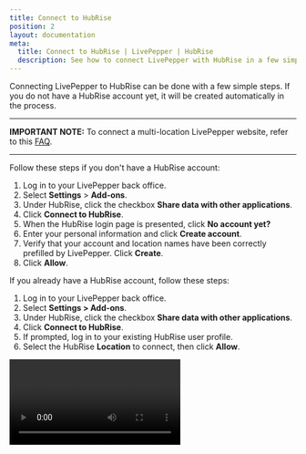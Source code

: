 ```yaml
---
title: Connect to HubRise
position: 2
layout: documentation
meta:
  title: Connect to HubRise | LivePepper | HubRise
  description: See how to connect LivePepper with HubRise in a few simple steps. HubRise transmits your LivePepper orders into your EPOS and other apps you use every day.
---
```


Connecting LivePepper to HubRise can be done with a few simple steps. If you do not have a HubRise account yet, it will be created automatically in the process.

---

**IMPORTANT NOTE:** To connect a multi-location LivePepper website, refer to this [FAQ](/apps/livepepper/faqs/connect-branches-hubrise-accounts/).

---

Follow these steps if you don't have a HubRise account:

1. Log in to your LivePepper back office.
1. Select **Settings** > **Add-ons**.
1. Under HubRise, click the checkbox **Share data with other applications**.
1. Click **Connect to HubRise**.
1. When the HubRise login page is presented, click **No account yet?**
1. Enter your personal information and click **Create account**.
1. Verify that your account and location names have been correctly prefilled by LivePepper. Click **Create**.
1. Click **Allow**.

If you already have a HubRise account, follow these steps:

1. Log in to your LivePepper back office.
1. Select **Settings > Add-ons**.
1. Under HubRise, click the checkbox **Share data with other applications**.
1. Click **Connect to HubRise**.
1. If prompted, log in to your existing HubRise user profile.
1. Select the HubRise **Location** to connect, then click **Allow**.

<video controls title="Connect to HubRise example">
  <source src="../images/008-connect-hubrise.webm" type="video/webm"/>
</video>
